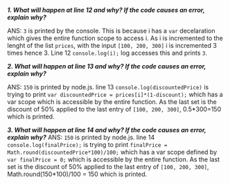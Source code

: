 ***1. What will happen at line 12 and why? If the code causes an error, explain why?***

ANS: `3` is printed by the console. This is because i has a `var` decelaration which gives the entire function scope to access i. As i is incremented to the lenght of the list `prices`, with the input `[100, 200, 300]` i is incremented 3 times hence 3. Line 12 `console.log(i);` log accesses this and prints `3`. 

***2. What will happen at line 13 and why? If the code causes an error, explain why?***

ANS: `150` is printed by node.js. line 13 `console.log(discountedPrice)` is trying to print `var discountedPrice = prices[i]*(1-discount);` which has a var scope which is accessible by the entire function. As the last set is the discount of 50% applied to the last entry of `[100, 200, 300]`, 0.5*300=150 which is printed.

***3. What will happen at line 14 and why? If the code causes an error, explain why?***
ANS: `150` is printed by node.js. line 14 `console.log(finalPrice);` is trying to print `finalPrice = Math.round(discountedPrice*100)/100;` which has a var scope defined by `var finalPrice = 0;` which is accessible by the entire function. As the last set is the discount of 50% applied to the last entry of `[100, 200, 300]`, Math.round(150*100)/100 = 150 which is printed.
